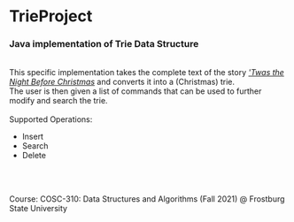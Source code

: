 # TrieProject
<h3>Java implementation of Trie Data Structure</h3>
<br>
This specific implementation takes the complete text of the story  <a href="https://www.gutenberg.org/cache/epub/17135/pg17135.txt"><i>'Twas the Night Before Christmas</i></a>  and converts it into a (Christmas) trie.
<br>
The user is then given a list of commands that can be used to further modify and search the trie.
<br>
<br>
Supported Operations:
<ul>
  <li>Insert</li>
  <li>Search</li>
  <li>Delete</li>
</ul> 

<br>
<br>

Course: 
COSC-310: Data Structures and Algorithms (Fall 2021) @ Frostburg State University
<br>


